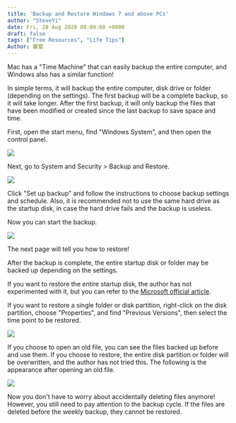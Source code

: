 ```yaml
---
title: 'Backup and Restore Windows 7 and above PCs'
author: "SteveYi"
date: Fri, 28 Aug 2020 09:09:08 +0000
draft: false
tags: ["Free Resources", "Life Tips"]
Author: 蘿蔔
---
```


Mac has a "Time Machine" that can easily backup the entire computer, and Windows also has a similar function! 

In simple terms, it will backup the entire computer, disk drive or folder (depending on the settings). The first backup will be a complete backup, so it will take longer. After the first backup, it will only backup the files that have been modified or created since the last backup to save space and time.

First, open the start menu, find "Windows System", and then open the control panel.

![](https://static-a1.steveyi.net/media/blog/2020082808195051.png)

Next, go to System and Security > Backup and Restore.

![](https://static-a1.steveyi.net/media/blog/2020082808211660.png)

Click "Set up backup" and follow the instructions to choose backup settings and schedule. Also, it is recommended not to use the same hard drive as the startup disk, in case the hard drive fails and the backup is useless.

Now you can start the backup.

![](https://static-a1.steveyi.net/media/blog/2020082808264658-scaled.jpg)

The next page will tell you how to restore!

After the backup is complete, the entire startup disk or folder may be backed up depending on the settings.

If you want to restore the entire startup disk, the author has not experimented with it, but you can refer to the [Microsoft official article](https://support.microsoft.com/zh-tw/help/2138292 "https://support.microsoft.com/zh-tw/help/2138292").

If you want to restore a single folder or disk partition, right-click on the disk partition, choose "Properties", and find "Previous Versions", then select the time point to be restored.

![](https://static-a1.steveyi.net/media/blog/2020082808590870-scaled.jpg)

If you choose to open an old file, you can see the files backed up before and use them. If you choose to restore, the entire disk partition or folder will be overwritten, and the author has not tried this. The following is the appearance after opening an old file.

![](https://static-a1.steveyi.net/media/blog/2020082809060089-scaled.jpg)

Now you don't have to worry about accidentally deleting files anymore! However, you still need to pay attention to the backup cycle. If the files are deleted before the weekly backup, they cannot be restored.
